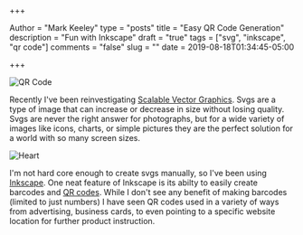+++

Author = "Mark Keeley"
type = "posts"
title = "Easy QR Code Generation"
description = "Fun with Inkscape"
draft = "true"
tags = ["svg", "inkscape", "qr code"]
comments = "false"
slug = ""
date = 2019-08-18T01:34:45-05:00

+++

![QR Code](/media/svg/qrc.svg "A QR Code for https://markkeeley.us")

Recently I've been reinvestigating [Scalable Vector Graphics](https://infogalactic.com/info/Scalable_Vector_Graphics). Svgs are a type of image that can increase or decrease in size without losing quality. Svgs are never the right answer for photographs, but for a wide variety of images like icons, charts, or simple pictures they are the perfect solution for a world with so many screen sizes.

<!--more-->

![Heart](/media/svg/heart.svg "A heart shape made in svg")

I'm not hard core enough to create svgs manually, so I've been using [Inkscape](https://inkscape.org/). One neat feature of Inkscape is its abilty to easily create barcodes and [QR codes](https://infogalactic.com/info/QR_code). While I don't see any benefit of making barcodes (limited to just numbers) I have seen QR codes used in a variety of ways from advertising, business cards, to even pointing to a specific website location for further product instruction. 



